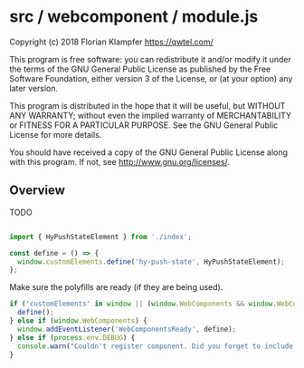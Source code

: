 # src / webcomponent / module.js
Copyright (c) 2018 Florian Klampfer <https://qwtel.com/>

This program is free software: you can redistribute it and/or modify
it under the terms of the GNU General Public License as published by
the Free Software Foundation, either version 3 of the License, or
(at your option) any later version.

This program is distributed in the hope that it will be useful,
but WITHOUT ANY WARRANTY; without even the implied warranty of
MERCHANTABILITY or FITNESS FOR A PARTICULAR PURPOSE.  See the
GNU General Public License for more details.

You should have received a copy of the GNU General Public License
along with this program.  If not, see <http://www.gnu.org/licenses/>.

## Overview
TODO


```js

import { HyPushStateElement } from './index';

const define = () => {
  window.customElements.define('hy-push-state', HyPushStateElement);
};
```

Make sure the polyfills are ready (if they are being used).


```js
if ('customElements' in window || (window.WebComponents && window.WebComponents.ready)) {
  define();
} else if (window.WebComponents) {
  window.addEventListener('WebComponentsReady', define);
} else if (process.env.DEBUG) {
  console.warn("Couldn't register component. Did you forget to include a WebComponents polyfill?");
}
```


